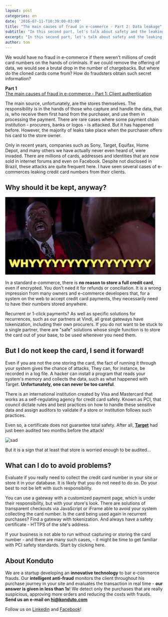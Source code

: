 ```yaml
---
layout: post
categories: en
date: '2016-07-11-T10:39:00-03:00'
title: "The main causes of fraud in e-commerce - Part 2: Data leakage"
subtitle: "In this second part, let's talk about safety and the leaking of sensitive data"
excerpt: "In this second part, let's talk about safety and the leaking of sensitive data"
author: tom
---
```

We would have no fraud in e-commerce if there weren't millions of credit card numbers on the hands of criminals. If we could remove the offering of data, we would see a brutal drop in the number of chargebacks. But where do the cloned cards come from? How do fraudsters obtain such secret information?

**Part 1**  
[The main causes of fraud in e-commerce - Part 1: Client authentication](https://blog.konduto.com/es/2016/06/principales-causas-de-fraude-en-el-ecommerce-1parte/)

The main source, unfortunately, are the stores themselves. The responsibility is in the hands of those who capture and handle the data, that is, who receive them first hand from the purchaser, and use them in processing the payment. There are rare cases where some payment chain institution - procurers, banks or logos - is attacked. But it has happened before. However, the majority of leaks take place when the purchaser offers his card to the store owner.

Only in recent years, companies such as Sony, Target, Equifax, Home Depot, and many others we have actually never even heard of, were invaded. There are millions of cards, addresses and identities that are now sold in internet forums and even on Facebook. Despite not disclosed in Brazil, these attacks are quite frequent here. I have seen several cases of e-commerces leaking credit card numbers from their clients.

## Why should it be kept, anyway?

![why](/images/160711-why.gif)

In a standard e-commerce, there is **no reason to store a full credit card**, even if encrypted. You don't need it for refunds or conciliation. It is a wrong impression from many owners and e-commerce developers that, for a system on the web to accept credit card payments, they necessarily need to have their numbers stored anywhere.

Recurrent or 1-click payments? As well as specific solutions for recurrences, such as our partners at Vindi, all great gateways have tokenization, including their own procurers. If you do not want to be stuck to a single partner, there are "safe" solutions whose single function is to store the card out of your base, to be used whenever you need them.

## But I do not keep the card, I send it forward!

Even if you are not the one storing the card, the fact of running it through your system gives the chance of attacks, They can, for instance, be recorded in a log file. A hacker can install a program that reads your system's memory and collects the data, such as what happened with Target. **Unfortunately, one can never be too careful**.

There is an international institution created by Visa and Mastercard that works as a self-regulating agency for credit card safety. Known as PCI, that council dictate rules and best practices on how to handle these sensitive data and assign auditors to validate if a store or institution follows such practices.

Even so, a certificate does not guarantee total safety. After all, **[Target](http://krebsonsecurity.com/tag/target-breach/)** had just been audited two months before the attack! 

![sad](/images/160711-sad.gif)

But it is a sign that at least that store is worried enough to be audited...

## What can I do to avoid problems?

Evaluate if you really need to collect the credit card number in your site or store it in your database. It is likely that you do not need to do so. Do your best to not be left with such responsibility.

You can use a gateway with a customized payment page, which is under their responsibility, but with your store's look. There are solutions of transparent checkouts via JavaScript or iFrame able to avoid your system collecting the card number. Is the card being used again in recurrent purchases? Find a gateway with tokenization. And always have a safety certificate - HTTPS of the site's address.

If your business is not able to run without capturing or storing the card number - and there are many such cases, - it might be time to get familiar with PCI safety standards. Start by clicking here.

## About Konduto

We are a startup developing an **innovative technology** to bar e-commerce frauds. Our **intelligent anti-fraud** monitors the client throughout his purchase journey in your site and evaluates the transaction in real time - **our answer is given in less than 1s**! We detect only the purchases that are really suspicious, approving more orders and reducing the costs with frauds. **Send us an e-mail on [hi@konduto.com](mailto:hi@konduto.com)**

Follow us on [Linkedin](https://www.linkedin.com/company/konduto) and [Facebook](https://www.facebook.com/konduto)!